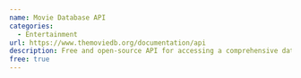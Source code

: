 ```yaml
---
name: Movie Database API
categories:
  - Entertainment
url: https://www.themoviedb.org/documentation/api
description: Free and open-source API for accessing a comprehensive database of movie and TV show information.
free: true
---
```

